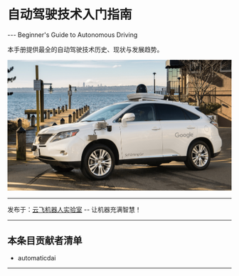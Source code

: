 # 自动驾驶技术入门指南

--- Beginner's Guide to Autonomous Driving

本手册提供最全的自动驾驶技术历史、现状与发展趋势。

![Image result for google autonomous car](google_av.png)

---

发布于：[云飞机器人实验室](http://www.yfworld.com) -- 让机器充满智慧！


---

## 本条目贡献者清单

- automaticdai

---
